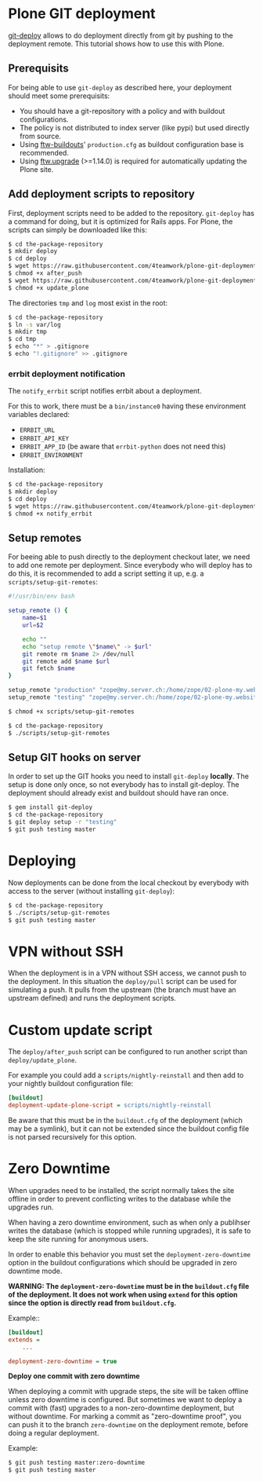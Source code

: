 # Plone GIT deployment

[git-deploy](https://github.com/mislav/git-deploy) allows to do deployment
directly from git by pushing to the deployment remote.
This tutorial shows how to use this with Plone.


## Prerequisits

For being able to use `git-deploy` as described here, your deployment should
meet some prerequisits:

- You should have a git-repository with a policy and with buildout
  configurations.
- The policy is not distributed to index server (like pypi) but used directly
  from source.
- Using [ftw-buildouts](https://github.com/4teamwork/ftw-buildouts)'
  `production.cfg` as buildout configuration base is recommended.
- Using [ftw.upgrade](https://github.com/4teamwork/ftw.upgrade) (>=1.14.0) is
  required for automatically updating the Plone site.


## Add deployment scripts to repository

First, deployment scripts need to be added to the repository.
`git-deploy` has a command for doing, but it is optimized for Rails apps.
For Plone, the scripts can simply be downloaded like this:

```sh
$ cd the-package-repository
$ mkdir deploy
$ cd deploy
$ wget https://raw.githubusercontent.com/4teamwork/plone-git-deployment/master/deploy/after_push
$ chmod +x after_push
$ wget https://raw.githubusercontent.com/4teamwork/plone-git-deployment/master/deploy/update_plone
$ chmod +x update_plone
```

The directories `tmp` and `log` most exist in the root:

```sh
$ cd the-package-repository
$ ln -s var/log
$ mkdir tmp
$ cd tmp
$ echo "*" > .gitignore
$ echo "!.gitignore" >> .gitignore
```

### errbit deployment notification

The ``notify_errbit`` script notifies errbit about a deployment.

For this to work, there must be a ``bin/instance0`` having these environment
variables declared:
- ``ERRBIT_URL``
- ``ERRBIT_API_KEY``
- ``ERRBIT_APP_ID`` (be aware that ``errbit-python`` does not need this)
- ``ERRBIT_ENVIRONMENT``

Installation:

```sh
$ cd the-package-repository
$ mkdir deploy
$ cd deploy
$ wget https://raw.githubusercontent.com/4teamwork/plone-git-deployment/master/deploy/notify_errbit
$ chmod +x notify_errbit
```


## Setup remotes

For beeing able to push directly to the deployment checkout later,
we need to add one remote per deployment.
Since everybody who will deploy has to do this, it is recommended to
add a script setting it up, e.g. a `scripts/setup-git-remotes`:

```sh
#!/usr/bin/env bash

setup_remote () {
    name=$1
    url=$2

    echo ""
    echo "setup remote \"$name\" -> $url"
    git remote rm $name 2> /dev/null
    git remote add $name $url
    git fetch $name
}

setup_remote "production" "zope@my.server.ch:/home/zope/02-plone-my.website.ch-PRODUCTION"
setup_remote "testing" "zope@my.server.ch:/home/zope/02-plone-my.website.ch-TESTING"
```

```sh
$ chmod +x scripts/setup-git-remotes
```

```sh
$ cd the-package-repository
$ ./scripts/setup-git-remotes
```




## Setup GIT hooks on server

In order to set up the GIT hooks you need to install `git-deploy` **locally**.
The setup is done only once, so not everybody has to install git-deploy.
The deployment should already exist and buildout should have ran once.

```sh
$ gem install git-deploy
$ cd the-package-repository
$ git deploy setup -r "testing"
$ git push testing master
```


# Deploying

Now deployments can be done from the local checkout by everybody with access to
the server (without installing `git-deploy`):

```sh
$ cd the-package-repository
$ ./scripts/setup-git-remotes
$ git push testing master
```

# VPN without SSH

When the deployment is in a VPN without SSH access, we cannot push to the
deployment.
In this situation the ``deploy/pull`` script can be used for simulating a push.
It pulls from the upstream (the branch must have an upstream defined) and runs
the deployment scripts.


# Custom update script

The ``deploy/after_push`` script can be configured to run another script
than ``deploy/update_plone``.

For example you could add a ``scripts/nightly-reinstall`` and then add to
your nightly buildout configuration file:

```ini
[buildout]
deployment-update-plone-script = scripts/nightly-reinstall
```

Be aware that this must be in the ``buildout.cfg`` of the deployment (which
may be a symlink), but it can not be extended since the buildout config file
is not parsed recursively for this option.


# Zero Downtime

When upgrades need to be installed, the script normally takes the site offline
in order to prevent conflicting writes to the database while the upgrades run.

When having a zero downtime environment, such as when only a publihser writes
the database (which is stopped while running upgrades), it is safe to keep the
site running for anonymous users.

In order to enable this behavior you must set the ``deployment-zero-downtime``
option in the buildout configurations which should be upgraded in zero downtime
mode.

**WARNING: The ``deployment-zero-downtime`` must be in the ``buildout.cfg`` file
of the deployment. It does not work when using ``extend`` for this option since
the option is directly read from ``buildout.cfg``.**

Example::

```ini
[buildout]
extends =
    ...

deployment-zero-downtime = true
```

**Deploy one commit with zero downtime**

When deploying a commit with upgrade steps, the site will be taken offline
unless zero downtime is configured.
But sometimes we want to deploy a commit with (fast) upgrades to a
non-zero-downtime deployment, but without downtime.
For marking a commit as "zero-downtime proof", you can push it to the branch
`zero-downtime` on the deployment remote, before doing a regular deployment.

Example:
```sh
$ git push testing master:zero-downtime
$ git push testing master
```
